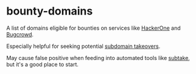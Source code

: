 # bounty-domains

A list of domains eligible for bounties on services like [HackerOne](https://www.hackerone.com/) and [Bugcrowd](https://www.bugcrowd.com/).

Especially helpful for seeking potential [subdomain takeovers](https://0xpatrik.com/subdomain-takeover-basics/).

May cause false positive when feeding into automated tools like [subtake](https://github.com/jakejarvis/subtake), but it's a good place to start.